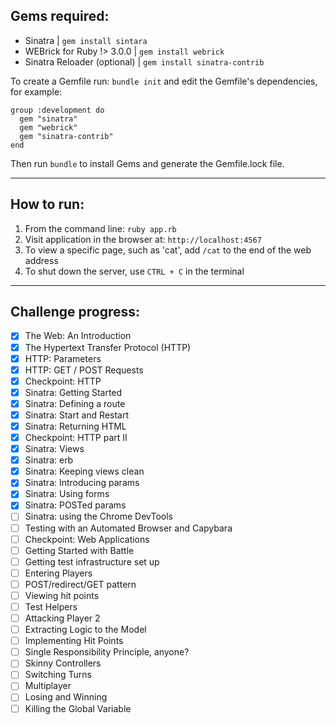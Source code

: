 Gems required:
---
- Sinatra | ``gem install sintara``
- WEBrick for Ruby !> 3.0.0 | ``gem install webrick``
- Sinatra Reloader (optional) | ``gem install sinatra-contrib``

To create a Gemfile run: ``bundle init`` and edit the Gemfile's dependencies, for example:
```
group :development do
  gem "sinatra"
  gem "webrick"
  gem "sinatra-contrib"
end
```
Then run ``bundle`` to install Gems and generate the Gemfile.lock file.

---

How to run:
---

1. From the command line: ``ruby app.rb``
2. Visit application in the browser at: ``http://localhost:4567``
3. To view a specific page, such as 'cat', add ``/cat`` to the end of the web address
4. To shut down the server, use ``CTRL + C`` in the terminal

---
Challenge progress:
---

- [x] The Web: An Introduction
- [x] The Hypertext Transfer Protocol (HTTP)
- [x] HTTP: Parameters
- [x] HTTP: GET / POST Requests
- [x] Checkpoint: HTTP
- [x] Sinatra: Getting Started
- [x] Sinatra: Defining a route
- [x] Sinatra: Start and Restart
- [x] Sinatra: Returning HTML
- [x] Checkpoint: HTTP part II
- [x] Sinatra: Views
- [x] Sinatra: erb
- [x] Sinatra: Keeping views clean
- [x] Sinatra: Introducing params
- [x] Sinatra: Using forms
- [x] Sinatra: POSTed params
- [ ] Sinatra: using the Chrome DevTools
- [ ] Testing with an Automated Browser and Capybara
- [ ] Checkpoint: Web Applications
- [ ] Getting Started with Battle
- [ ] Getting test infrastructure set up
- [ ] Entering Players
- [ ] POST/redirect/GET pattern
- [ ] Viewing hit points
- [ ] Test Helpers
- [ ] Attacking Player 2
- [ ] Extracting Logic to the Model
- [ ] Implementing Hit Points
- [ ] Single Responsibility Principle, anyone?
- [ ] Skinny Controllers
- [ ] Switching Turns
- [ ] Multiplayer
- [ ] Losing and Winning
- [ ] Killing the Global Variable